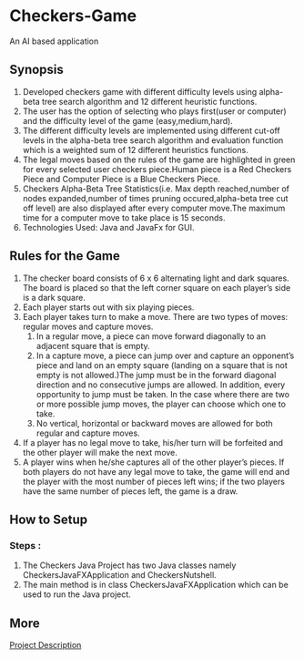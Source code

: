 # Checkers-Game
An AI based application
## Synopsis
1. Developed checkers game with different difficulty levels using alpha-beta tree search algorithm and 12 different heuristic functions.
2. The user has the option of selecting who plays first(user or computer) and the difficulty level of the game (easy,medium,hard).
3. The different difficulty levels are implemented using different cut-off levels in the alpha-beta tree search algorithm and evaluation function which is a weighted sum of 12 different heuristics functions.
4. The legal moves based on the rules of the game are highlighted in green for every selected user checkers piece.Human piece is a Red Checkers Piece and Computer Piece is a Blue Checkers Piece.
5. Checkers Alpha-Beta Tree Statistics(i.e. Max depth reached,number of nodes expanded,number of times pruning occured,alpha-beta tree cut off level) are also displayed after every computer move.The maximum time for a computer move to take place is 15 seconds.
5. Technologies Used: Java and JavaFx for GUI.
## Rules for the Game
1. The checker board consists of 6 x 6 alternating light and dark squares. The board is placed so that the left corner square on each player’s side is a dark square.
2. Each player starts out with six playing pieces.
3. Each player takes turn to make a move. There are two types of moves: regular moves and capture moves.
   1. In a regular move, a piece can move forward diagonally to an adjacent square that is empty.
   2. In a capture move, a piece can jump over and capture an opponent’s piece and land on an empty square (landing on a square that is         not empty is not allowed.)The jump must be in the forward diagonal direction and no consecutive jumps are allowed. In addition, every       opportunity to jump must be taken. In the case where there are two or more possible jump moves, the player can choose which one to    
    take.
   3. No vertical, horizontal or backward moves are allowed for both regular and capture moves.
4. If a player has no legal move to take, his/her turn will be forfeited and the other player will make the next move.
5. A player wins when he/she captures all of the other player’s pieces. If both players do not have any legal move to take, the game will end and the player with the most number of pieces left wins; if the two players have the same number of pieces left, the game is a draw.
## How to Setup
### Steps :
1. The Checkers Java Project has two Java classes namely CheckersJavaFXApplication and CheckersNutshell.
2. The main method is in class CheckersJavaFXApplication which can be used to run the Java project.
## More
[Project Description](Checkers_Game_AI_Project_Report_rpg283.pdf)
